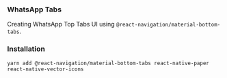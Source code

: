 ### WhatsApp Tabs

Creating WhatsApp Top Tabs UI using `@react-navigation/material-bottom-tabs`.

### Installation

```
yarn add @react-navigation/material-bottom-tabs react-native-paper react-native-vector-icons
```
